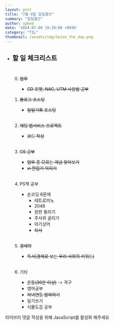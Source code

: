 ```yaml
---
layout: post
title: "7월 9일 일일결산"
summary: "일일결산"
author: upked
date: '2024-07-09 19:30:00 +0930'
category: "TIL"
thumbnail: /assets/img/Seize_the_day.png
---
```


- ## 할 일 체크리스트<br/><br/>

    0. ~~업무~~
        - ~~CD 포맷, NAC, UTM 사용법 공부~~

    1. ~~블로그 포스팅~~
        - ~~일일기록 포스팅~~<br/><br/>


    2. ~~채팅 웹서비스 프로젝트~~
        - ~~코드 작성~~<br/><br/>


    3. ~~CS 공부~~
        - ~~업무 중 모르는 개념 찾아보기~~
        - ~~vi 편집기 익히기~~<br/><br/>


    4. PS책 공부
        - 손코딩 6문제
            - 테트로미노
            - 2048
            - 원판 돌리기
            - 주사위 굴리기
            - 아기상어
            - ~~퇴사~~<br/><br/>


    5. ~~경제학~~
        - ~~독서(경제로 보는 우리 사회의 키워드)~~<br/><br/>


    6. 기타
        - ~~운동(30분 이상)~~ -> 격구
        - 영어공부
        - ~~저녁연등 참여하기~~
        - 일기쓰기
        - 식물도감 공부



<!-- 라이브리 시티 설치 코드 -->
<div id="lv-container" data-id="city" data-uid="MTAyMC81OTk3MS8zNjQzNA==">
	<script type="text/javascript">
   (function(d, s) {
       var j, e = d.getElementsByTagName(s)[0];

       if (typeof LivereTower === 'function') { return; }

       j = d.createElement(s);
       j.src = 'https://cdn-city.livere.com/js/embed.dist.js';
       j.async = true;

       e.parentNode.insertBefore(j, e);
   })(document, 'script');
	</script>
<noscript> 라이브리 댓글 작성을 위해 JavaScript를 활성화 해주세요</noscript>
</div>
<!-- 시티 설치 코드 끝 -->

